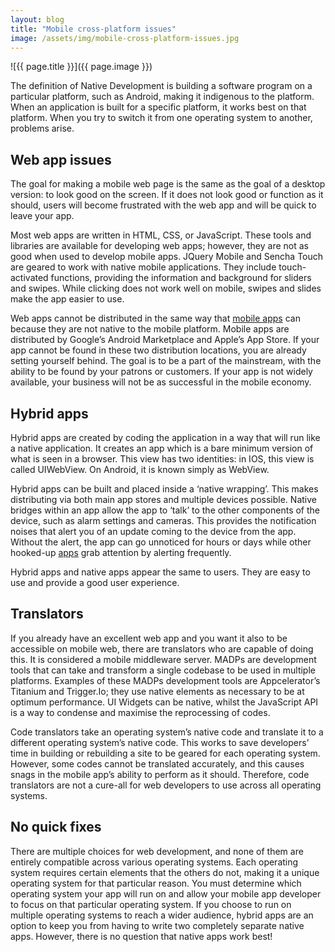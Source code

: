 ```yaml
---
layout: blog
title: "Mobile cross-platform issues"
image: /assets/img/mobile-cross-platform-issues.jpg
---
```

![{{ page.title }}]({{ page.image }})

The definition of Native Development is building a software program on a particular platform, such as Android, making it indigenous to the platform. When an application is built for a specific platform, it works best on that platform. When you try to switch it from one operating system to another, problems arise.

## Web app issues
The goal for making a mobile web page is the same as the goal of a desktop version: to look good on the screen. If it does not look good or function as it should, users will become frustrated with the web app and will be quick to leave your app.

Most web apps are written in HTML, CSS, or JavaScript. These tools and libraries are available for developing web apps; however, they are not as good when used to develop mobile apps. JQuery Mobile and Sencha Touch are geared to work with native mobile applications. They include touch-activated functions, providing the information and background for sliders and swipes. While clicking does not work well on mobile, swipes and slides make the app easier to use.

Web apps cannot be distributed in the same way that [mobile apps](https://headchannel.co.uk/blog/predictions-for-mobile-app-development/) can because they are not native to the mobile platform. Mobile apps are distributed by Google’s Android Marketplace and Apple’s App Store. If your app cannot be found in these two distribution locations, you are already setting yourself behind. The goal is to be a part of the mainstream, with the ability to be found by your patrons or customers. If your app is not widely available, your business will not be as successful in the mobile economy.

## Hybrid apps
Hybrid apps are created by coding the application in a way that will run like a native application. It creates an app which is a bare minimum version of what is seen in a browser. This view has two identities: in IOS, this view is called UIWebView. On Android, it is known simply as WebView.

Hybrid apps can be built and placed inside a ‘native wrapping’. This makes distributing via both main app stores and multiple devices possible. Native bridges within an app allow the app to ‘talk’ to the other components of the device, such as alarm settings and cameras. This provides the notification noises that alert you of an update coming to the device from the app. Without the alert, the app can go unnoticed for hours or days while other hooked-up [apps](https://headchannel.co.uk/blog/how-to-improve-your-mobile-app-visibility/) grab attention by alerting frequently.

Hybrid apps and native apps appear the same to users. They are easy to use and provide a good user experience.

## Translators
If you already have an excellent web app and you want it also to be accessible on mobile web, there are translators who are capable of doing this. It is considered a mobile middleware server. MADPs are development tools that can take and transform a single codebase to be used in multiple platforms. Examples of these MADPs development tools are Appcelerator’s Titanium and Trigger.Io; they use native elements as necessary to be at optimum performance. UI Widgets can be native, whilst the JavaScript API is a way to condense and maximise the reprocessing of codes.

Code translators take an operating system’s native code and translate it to a different operating system’s native code. This works to save developers’ time in building or rebuilding a site to be geared for each operating system. However, some codes cannot be translated accurately, and this causes snags in the mobile app’s ability to perform as it should. Therefore, code translators are not a cure-all for web developers to use across all operating systems.

## No quick fixes
There are multiple choices for web development, and none of them are entirely compatible across various operating systems. Each operating system requires certain elements that the others do not, making it a unique operating system for that particular reason. You must determine which operating system your app will run on and allow your mobile app developer to focus on that particular operating system. If you choose to run on multiple operating systems to reach a wider audience, hybrid apps are an option to keep you from having to write two completely separate native apps. However, there is no question that native apps work best!
